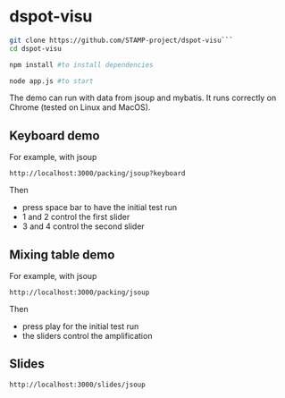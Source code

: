 # dspot-visu

```sh
git clone https://github.com/STAMP-project/dspot-visu```
cd dspot-visu
```


```sh
npm install #to install dependencies
```

```sh
node app.js #to start
```
The demo can run with data from jsoup and mybatis. It runs correctly on Chrome (tested on Linux and MacOS).

## Keyboard demo
For example, with jsoup

```
http://localhost:3000/packing/jsoup?keyboard
```
Then
- press space bar to have the initial test run
- 1 and 2 control the first slider
- 3 and 4 control the second slider

## Mixing table demo
For example, with jsoup

```
http://localhost:3000/packing/jsoup
```
Then
- press play for the initial test run
- the sliders control the amplification

## Slides

```
http://localhost:3000/slides/jsoup
```
